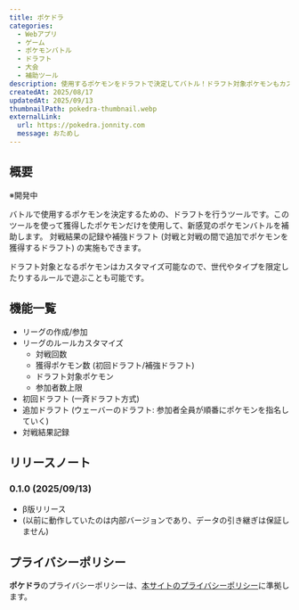 ```yaml
---
title: ポケドラ
categories:
  - Webアプリ
  - ゲーム
  - ポケモンバトル
  - ドラフト
  - 大会
  - 補助ツール
description: 使用するポケモンをドラフトで決定してバトル！ドラフト対象ポケモンもカスタマイズ可能！
createdAt: 2025/08/17
updatedAt: 2025/09/13
thumbnailPath: pokedra-thumbnail.webp
externalLink:
  url: https://pokedra.jonnity.com
  message: おためし
---
```


## 概要

※開発中

バトルで使用するポケモンを決定するための、ドラフトを行うツールです。このツールを使って獲得したポケモンだけを使用して、新感覚のポケモンバトルを補助します。
対戦結果の記録や補強ドラフト (対戦と対戦の間で追加でポケモンを獲得するドラフト) の実施もできます。

ドラフト対象となるポケモンはカスタマイズ可能なので、世代やタイプを限定したりするルールで遊ぶことも可能です。

## 機能一覧

- リーグの作成/参加
- リーグのルールカスタマイズ
  - 対戦回数
  - 獲得ポケモン数 (初回ドラフト/補強ドラフト)
  - ドラフト対象ポケモン
  - 参加者数上限
- 初回ドラフト (一斉ドラフト方式)
- 追加ドラフト (ウェーバーのドラフト: 参加者全員が順番にポケモンを指名していく)
- 対戦結果記録

## リリースノート

### 0.1.0 (2025/09/13)

* β版リリース
* (以前に動作していたのは内部バージョンであり、データの引き継ぎは保証しません)

## プライバシーポリシー

**ポケドラ**のプライバシーポリシーは、[本サイトのプライバシーポリシー](/profile)に準拠します。
